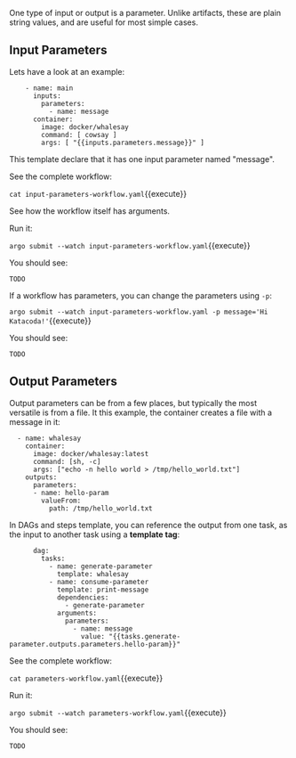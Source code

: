 One type of input or output is a parameter. Unlike artifacts, these are plain string values, and are useful for most
simple cases.

## Input Parameters

Lets have a look at an example:

```
    - name: main
      inputs:
        parameters:
          - name: message
      container:
        image: docker/whalesay
        command: [ cowsay ]
        args: [ "{{inputs.parameters.message}}" ]
```

This template declare that it has one input parameter named "message".

See the complete workflow:

`cat input-parameters-workflow.yaml`{{execute}}

See how the workflow itself has arguments.

Run it:

`argo submit --watch input-parameters-workflow.yaml`{{execute}}

You should see:

```
TODO
```

If a workflow has parameters, you can change the parameters using `-p`:

`argo submit --watch input-parameters-workflow.yaml -p message='Hi Katacoda!'`{{execute}}

You should see:

```
TODO
```

## Output Parameters

Output parameters can be from a few places, but typically the most versatile is from a file. It this example, the
container creates a file with a message in it:

```
  - name: whalesay
    container:
      image: docker/whalesay:latest
      command: [sh, -c]
      args: ["echo -n hello world > /tmp/hello_world.txt"] 
    outputs:
      parameters:
      - name: hello-param		
        valueFrom:
          path: /tmp/hello_world.txt
```

In DAGs and steps template, you can reference the output from one task, as the input to another task using a **template
tag**:

```
      dag:
        tasks:
          - name: generate-parameter
            template: whalesay
          - name: consume-parameter
            template: print-message
            dependencies:
              - generate-parameter
            arguments:
              parameters:
                - name: message
                  value: "{{tasks.generate-parameter.outputs.parameters.hello-param}}"
```

See the complete workflow:

`cat parameters-workflow.yaml`{{execute}}

Run it:

`argo submit --watch parameters-workflow.yaml`{{execute}}

You should see:

```
TODO
```